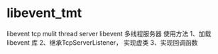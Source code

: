# libevent_tmt
libevent tcp mulit thread server
libevent 多线程服务器
使用方法
1、加载libevent 库
2、继承TcpServerListener， 实现虚类
3、实现回调函数


